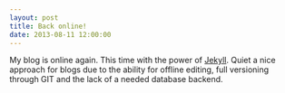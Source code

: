```yaml
---
layout: post
title: Back online!
date: 2013-08-11 12:00:00
---
```


My blog is online again. This time with the power of [Jekyll](http://jekyllrb.com/). Quiet a nice approach for blogs due to the ability for offline editing, full versioning through GIT and the lack of a needed database backend.

